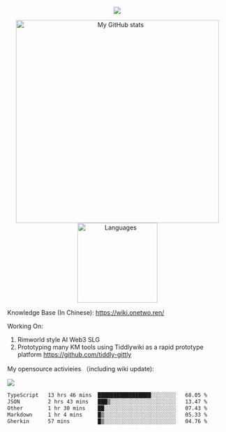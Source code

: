 <a href="https://github.com/linonetwo">
    <p align="center">
        <img src="https://github-profile-trophy.vercel.app/?username=linonetwo&column=7&theme=onedark"/>
    </p>
</a>
<a align="center" href="https://github.com/linonetwo">
  <p align="center">
    <img src="https://github-readme-stats.vercel.app/api?username=linonetwo&show_icons=true&count_private=true" alt="My GitHub stats" width="465"/>
    <img src="https://github-readme-stats.vercel.app/api/top-langs/?username=linonetwo&layout=compact&langs_count=10" alt="Languages" height="183">
  </p>
</a>

Knowledge Base (In Chinese): https://wiki.onetwo.ren/

Working On: 

1. Rimworld style AI Web3 SLG
1. Prototyping many KM tools using Tiddlywiki as a rapid prototype platform https://github.com/tiddly-gittly

My opensource activieies （including wiki update):

![](https://visitor-badge.glitch.me/badge?page_id=linonetwo.linonetwo)

<!--START_SECTION:waka-->

```txt
TypeScript   13 hrs 46 mins  █████████████████░░░░░░░░   68.05 %
JSON         2 hrs 43 mins   ███▒░░░░░░░░░░░░░░░░░░░░░   13.47 %
Other        1 hr 30 mins    ██░░░░░░░░░░░░░░░░░░░░░░░   07.43 %
Markdown     1 hr 4 mins     █▒░░░░░░░░░░░░░░░░░░░░░░░   05.33 %
Gherkin      57 mins         █▒░░░░░░░░░░░░░░░░░░░░░░░   04.76 %
```

<!--END_SECTION:waka-->
